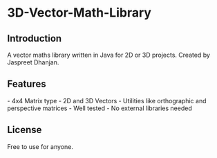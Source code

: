 # 3D-Vector-Math-Library

<h2>Introduction</h2>
A vector maths library written in Java for 2D or 3D projects. Created by Jaspreet Dhanjan.

<h2>Features</h2>
- 4x4 Matrix type
- 2D and 3D Vectors
- Utilities like orthographic and perspective matrices
- Well tested
- No external libraries needed

<h2>License</h2>
Free to use for anyone.
